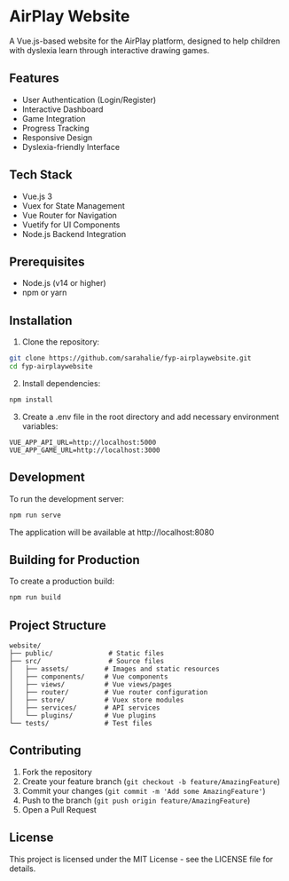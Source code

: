 # AirPlay Website

A Vue.js-based website for the AirPlay platform, designed to help children with dyslexia learn through interactive drawing games.

## Features

- User Authentication (Login/Register)
- Interactive Dashboard
- Game Integration
- Progress Tracking
- Responsive Design
- Dyslexia-friendly Interface

## Tech Stack

- Vue.js 3
- Vuex for State Management
- Vue Router for Navigation
- Vuetify for UI Components
- Node.js Backend Integration

## Prerequisites

- Node.js (v14 or higher)
- npm or yarn

## Installation

1. Clone the repository:
```bash
git clone https://github.com/sarahalie/fyp-airplaywebsite.git
cd fyp-airplaywebsite
```

2. Install dependencies:
```bash
npm install
```

3. Create a .env file in the root directory and add necessary environment variables:
```env
VUE_APP_API_URL=http://localhost:5000
VUE_APP_GAME_URL=http://localhost:3000
```

## Development

To run the development server:

```bash
npm run serve
```

The application will be available at http://localhost:8080

## Building for Production

To create a production build:

```bash
npm run build
```

## Project Structure

```
website/
├── public/              # Static files
├── src/                 # Source files
│   ├── assets/         # Images and static resources
│   ├── components/     # Vue components
│   ├── views/          # Vue views/pages
│   ├── router/         # Vue router configuration
│   ├── store/          # Vuex store modules
│   ├── services/       # API services
│   └── plugins/        # Vue plugins
└── tests/              # Test files
```

## Contributing

1. Fork the repository
2. Create your feature branch (`git checkout -b feature/AmazingFeature`)
3. Commit your changes (`git commit -m 'Add some AmazingFeature'`)
4. Push to the branch (`git push origin feature/AmazingFeature`)
5. Open a Pull Request

## License

This project is licensed under the MIT License - see the LICENSE file for details. 
